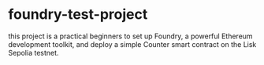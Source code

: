 # foundry-test-project
this project is a practical  beginners to set up Foundry, a powerful Ethereum development toolkit, and deploy a simple Counter smart contract on the Lisk Sepolia testnet.
